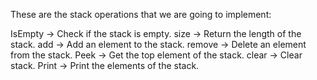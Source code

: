 

These are the stack operations that we are going to implement:

IsEmpty → Check if the stack is empty.
size → Return the length of the stack.
add → Add an element to the stack.
remove → Delete an element from the stack.
Peek → Get the top element of the stack.
clear → Clear stack.
Print → Print the elements of the stack.
